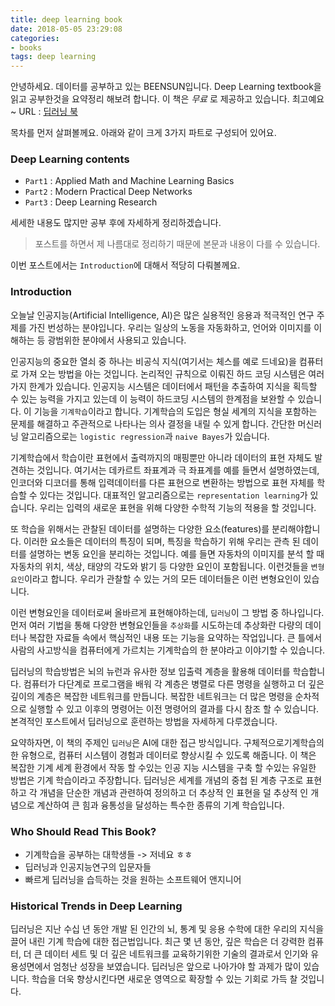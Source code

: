 ```yaml
---
title: deep learning book
date: 2018-05-05 23:29:08
categories:
- books
tags: deep learning
---
```


안녕하세요. 데이터를 공부하고 있는 BEENSUN입니다.
Deep Learning textbook을 읽고 공부한것을 요약정리 해보려 합니다.
이 책은 *무료* 로 제공하고 있습니다. 최고예요~
 URL : [딥러닝 북](http://www.deeplearningbook.org/)

목차를 먼저 살펴볼께요. 아래와 같이 크게 3가지 파트로 구성되어 있어요.

### Deep Learning contents
- `Part1` : Applied Math and Machine Learning Basics
- `Part2` : Modern Practical Deep Networks
- `Part3` : Deep Learning Research

세세한 내용도 많지만 공부 후에 자세하게 정리하겠습니다.
> 포스트를 하면서 제 나름대로 정리하기 때문에 본문과 내용이 다를 수 있습니다.

이번 포스트에서는 `Introduction`에 대해서 적당히 다뤄볼께요.

### Introduction

 오늘날 인공지능(Artificial Intelligence, AI)은 많은 실용적인 응용과 적극적인 연구 주제를 가진 번성하는 분야입니다. 우리는 일상의 노동을 자동화하고, 언어와 이미지를 이해하는 등 광범위한 분야에서 사용되고 있습니다.

 인공지능의 중요한 열쇠 중 하나는 비공식 지식(여기서는 체스를 예로 드네요)을 컴퓨터로 가져 오는 방법을 아는 것입니다. 논리적인 규칙으로 이뤄진 하드 코딩 시스템은 여러가지 한계가 있습니다. 인공지능 시스템은 데이터에서 패턴을 추출하여 지식을 획득할 수 있는 능력을 가지고 있는데 이 능력이 하드코딩 시스템의 한계점을 보완할 수 있습니다. 이 기능을 `기계학습`이라고 합니다. 기계학습의 도입은 형실 세계의 지식을 포함하는 문제를 해결하고 주관적으로 나타나는 의사 결정을 내릴 수 있게 합니다. 간단한 머신러닝 알고리즘으로는 `logistic regression`과 `naive Bayes`가 있습니다.

 기계학습에서 학습이란 표현에서 출력까지의 매핑뿐만 아니라 데이터의 표현 자체도 발견하는 것입니다. 여기서는 데카르트 좌표계과 극 좌표계를 예를 들면서 설명하였는데, 인코더와 디코더를 통해 입력데이터를 다른 표현으로 변환하는 방법으로 표현 자체를 학습할 수 있다는 것입니다. 대표적인 알고리즘으로는 `representation learning`가 있습니다. 우리는 입력의 새로운 표현을 위해 다양한 수학적 기능의 적용을 할 것입니다.

 또 학습을 위해서는 관찰된 데이터를 설명하는 다양한 요소(features)를 분리해야합니다. 이러한 요소들은 데이터의 특징이 되며, 특징을 학습하기 위해 우리는 관측 된 데이터를 설명하는 변동 요인을 분리하는 것입니다. 예를 들면 자동차의 이미지를 분석 할 때 자동차의 위치, 색상, 태양의 각도와 밝기 등 다양한 요인이 포함됩니다. 이런것들을 `변형요인`이라고 합니다. 우리가 관찰할 수 있는 거의 모든 데이터들은 이런 변형요인이 있습니다.

 이런 변형요인을 데이터로써 올바르게 표현해야하는데, `딥러닝`이 그 방법 중 하나입니다. 먼저 여러 기법을 통해 다양한 변형요인들을 `추상화`를 시도하는데 추상화란 다량의 데이터나 복잡한 자료들 속에서 핵심적인 내용 또는 기능을 요약하는 작업입니다. 큰 틀에서 사람의 사고방식을 컴퓨터에게 가르치는 기계학습의 한 분야라고 이야기할 수 있습니다.

 딥러닝의 학습방법은 뇌의 뉴런과 유사한 정보 입출력 계층을 활용해 데이터를 학습합니다. 컴퓨터가 다단계로 프로그램을 배워 각 계층은 병렬로 다른 명령을 실행하고 더 깊은 깊이의 계층은 복잡한 네트워크를 만듭니다. 복잡한 네트워크는 더 많은 명령을 순차적으로 실행할 수 있고 이후의 명령어는 이전 명령어의 결과를 다시 참조 할 수 있습니다. 본격적인 포스트에서 딥러닝으로 훈련하는 방법을 자세하게 다루겠습니다.

 요약하자면, 이 책의 주제인 `딥러닝`은 AI에 대한 접근 방식입니다. 구체적으로기계학습의 한 유형으로, 컴퓨터 시스템이 경험과 데이터로 향상시킬 수 있도록 해줍니다. 이 책은 복잡한 기계 세계 환경에서 작동 할 수있는 인공 지능 시스템을 구축 할 수있는 유일한 방법은 기계 학습이라고 주장합니다. 딥러닝은 세계를 개념의 중첩 된 계층 구조로 표현하고 각 개념을 단순한 개념과 관련하여 정의하고 더 추상적 인 표현을 덜 추상적 인 개념으로 계산하여 큰 힘과 융통성을 달성하는 특수한 종류의 기계 학습입니다.

### Who Should Read This Book?

 - 기계학습을 공부하는 대학생들 -> 저네요 ㅎㅎ
 - 딥러닝과 인공지능연구의 입문자들
 - 빠르게 딥러닝을 습득하는 것을 원하는 소프트웨어 앤지니어

### Historical Trends in Deep Learning

딥러닝은 지난 수십 년 동안 개발 된 인간의 뇌, 통계 및 응용 수학에 대한 우리의 지식을 끌어 내린 기계 학습에 대한 접근법입니다. 최근 몇 년 동안, 깊은 학습은 더 강력한 컴퓨터, 더 큰 데이터 세트 및 더 깊은 네트워크를 교육하기위한 기술의 결과로서 인기와 유용성면에서 엄청난 성장을 보였습니다. 딥러닝은 앞으로 나아가야 할 과제가 많이 있습니다. 학습을 더욱 향상시킨다면 새로운 영역으로 확장할 수 있는 기회로 가득 찰 것입니다.
